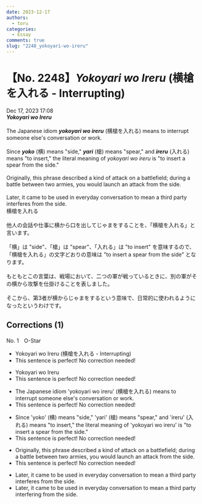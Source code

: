 ```yaml
---
date: 2023-12-17
authors:
  - toru
categories:
  - Essay
comments: true
slug: "2248_yokoyari-wo-ireru"
---
```


# 【No. 2248】<strong><em>Yokoyari wo Ireru</strong></em> (横槍を入れる - Interrupting)
<div class="date">Dec 17, 2023 17:08</div>
<div id="post"><div id="body_show_ori">
<strong><em>Yokoyari wo Ireru</strong></em><br/><br/>The Japanese idiom <strong><em>yokoyari wo ireru</em></strong> (横槍を入れる) means to interrupt someone else's conversation or work.<br/><br/>Since <strong><em>yoko</em></strong> (横) means "side," <strong><em>yari</em></strong> (槍) means "spear," and <strong><em>ireru</em></strong> (入れる) means "to insert," the literal meaning of <em>yokoyari wo ireru</em> is "to insert a spear from the side."<br/><br/>Originally, this phrase described a kind of attack on a battlefield; during a battle between two armies, you would launch an attack from the side.<br/><br/>Later, it came to be used in everyday conversation to mean a third party interferes from the side.
</div></div>

<!-- more -->

<div id="post_ja"><div id="body_show_mo">
横槍を入れる<br/><br/>他人の会話や仕事に横から口を出してじゃまをすることを、「横槍を入れる」と言います。<br/><br/>「横」は "side"、「槍」は "spear"、「入れる」は "to insert" を意味するので、「横槍を入れる」の文字どおりの意味は "to insert a spear from the side" となります。<br/><br/>もともとこの言葉は、戦場において、二つの軍が戦っているときに、別の軍がその横から攻撃を仕掛けることを表しました。<br/><br/>そこから、第3者が横からじゃまをするという意味で、日常的に使われるようになったというわけです。
</div></div>

## Corrections (1)
<div id="block"><div class="first_name"> No. 1　<span class="just_name">O-Star</span></div><div id="block2">
<ul class="correction_field">
<li class="incorrect">Yokoyari wo Ireru (横槍を入れる - Interrupting)</li>
<li class="corrected perfect">This sentence is perfect! No correction needed!</li>
</ul>
<ul class="correction_field">
<li class="incorrect">Yokoyari wo Ireru</li>
<li class="corrected perfect">This sentence is perfect! No correction needed!</li>
</ul>
<ul class="correction_field">
<li class="incorrect">The Japanese idiom 'yokoyari wo ireru' (横槍を入れる) means to interrupt someone else's conversation or work.</li>
<li class="corrected perfect">This sentence is perfect! No correction needed!</li>
</ul>
<ul class="correction_field">
<li class="incorrect">Since 'yoko' (横) means "side," 'yari' (槍) means "spear," and 'ireru' (入れる) means "to insert," the literal meaning of 'yokoyari wo ireru' is "to insert a spear from the side."</li>
<li class="corrected perfect">This sentence is perfect! No correction needed!</li>
</ul>
<ul class="correction_field">
<li class="incorrect">Originally, this phrase described a kind of attack on a battlefield; during a battle between two armies, you would launch an attack from the side.</li>
<li class="corrected perfect">This sentence is perfect! No correction needed!</li>
</ul>
<ul class="correction_field">
<li class="incorrect">Later, it came to be used in everyday conversation to mean a third party interferes from the side.</li>
<li class="corrected correct">
Later, it came to be used in everyday conversation to mean a third party <span class="f_bold">interfering </span>from the side.
</li>
</ul>
</div></div>
